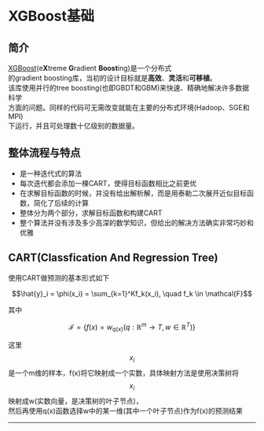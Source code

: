 # XGBoost基础

## 简介

[XGBoost](https://github.com/dmlc/xgboost)\(e**X**treme **G**radient **Boost**ing\)是一个分布式  
的gradient boosting库，当初的设计目标就是**高效**、**灵活**和**可移植**。  
该库使用并行的tree boosting\(也即GBDT和GBM\)来快速、精确地解决许多数据科学  
方面的问题。同样的代码可无需改变就能在主要的分布式环境\(Hadoop、SGE和MPI\)  
下运行，并且可处理数十亿级别的数据量。

## 整体流程与特点

* 是一种迭代式的算法
* 每次迭代都会添加一棵CART，使得目标函数相比之前更优
* 在求解目标函数的时候，并没有给出解析解，而是用泰勒二次展开近似目标函数，简化了后续的计算
* 整体分为两个部分，求解目标函数和构建CART
* 整个算法并没有涉及多少高深的数学知识，但给出的解决方法确实非常巧妙和优雅

## CART\(Classfication And Regression Tree\)

使用CART做预测的基本形式如下

$$\hat{y}_i = \phi(x_i) = \sum_{k=1}^Kf_k(x_i), \quad f_k \in \mathcal{F}$$

其中

$$\mathcal{F} = \{f(x) = w_{q(x)}(q: \mathbb{R}^m \rightarrow T, w \in \mathbb{R}^T)\}$$

这里$$x_i$$是一个m维的样本，f\(x\)将它映射成一个实数，具体映射方法是使用决策树将$$x_i$$映射成w\(实数向量，是决策树的叶子节点\)，  
然后再使用q\(x\)函数选择w中的某一维\(其中一个叶子节点\)作为f\(x\)的预测结果

---



